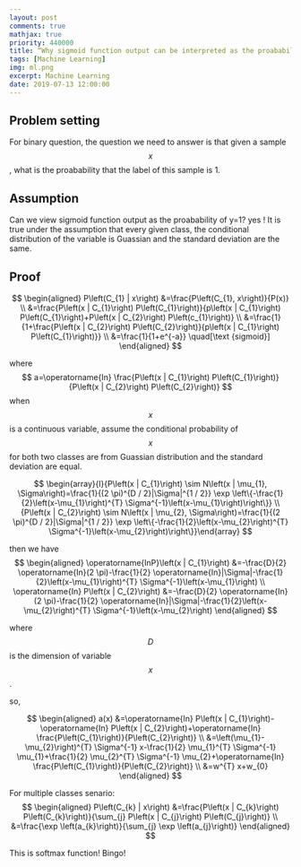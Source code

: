 ```yaml
---
layout: post
comments: true
mathjax: true
priority: 440000
title: “Why sigmoid function output can be interpreted as the proabability of y=1”
tags: [Machine Learning]
img: ml.png
excerpt: Machine Learning
date: 2019-07-13 12:00:00
---
```

## Problem setting
For binary question, the question we need to answer is that given a sample $$x$$, what is the proabability that the label of this sample is 1.


## Assumption
Can we view sigmoid function output as the proabability of y=1? yes ! It is true under the assumption that every given class, the conditional distribution of the variable is Guassian and the standard deviation are the same. 

## Proof

$$
\begin{aligned} P\left(C_{1} | x\right) &=\frac{P\left(C_{1}, x\right)}{P(x)} \\ &=\frac{P\left(x | C_{1}\right) P\left(C_{1}\right)}{p\left(x | C_{1}\right) P\left(C_{1}\right)+P\left(x | C_{2}\right) P\left(c_{1}\right)} \\ &=\frac{1}{1+\frac{P\left(x | C_{2}\right) P\left(C_{2}\right)}{p\left(x | C_{1}\right) P\left(C_{1}\right)}} \\ &=\frac{1}{1+e^{-a}} \quad[\text {sigmoid}] \end{aligned}
$$

where $$
a=\operatorname{In} \frac{P\left(x | C_{1}\right) P\left(C_{1}\right)}{P\left(x | C_{2}\right) P\left(C_{2}\right)}
$$
when $$x$$ is a continuous variable, assume the conditional probability of $$x$$ for both two classes are from Guassian distribution and the standard deviation are equal.

$$
\begin{array}{l}{P\left(x | C_{1}\right) \sim N\left(x | \mu_{1}, \Sigma\right)=\frac{1}{(2 \pi)^{D / 2}|\Sigma|^{1 / 2}} \exp \left\{-\frac{1}{2}\left(x-\mu_{1}\right)^{T} \Sigma^{-1}\left(x-\mu_{1}\right)\right\}} \\ {P\left(x | C_{2}\right) \sim N\left(x | \mu_{2}, \Sigma\right)=\frac{1}{(2 \pi)^{D / 2}|\Sigma|^{1 / 2}} \exp \left\{-\frac{1}{2}\left(x-\mu_{2}\right)^{T} \Sigma^{-1}\left(x-\mu_{2}\right)\right\}}\end{array}
$$

then we have 
$$
\begin{aligned} \operatorname{InP}\left(x | C_{1}\right) &=-\frac{D}{2} \operatorname{In}(2 \pi)-\frac{1}{2} \operatorname{In}|\Sigma|-\frac{1}{2}\left(x-\mu_{1}\right)^{T} \Sigma^{-1}\left(x-\mu_{1}\right) \\ \operatorname{In} P\left(x | C_{2}\right) &=-\frac{D}{2} \operatorname{In}(2 \pi)-\frac{1}{2} \operatorname{In}|\Sigma|-\frac{1}{2}\left(x-\mu_{2}\right)^{T} \Sigma^{-1}\left(x-\mu_{2}\right) \end{aligned}
$$

where $$D$$ is the dimension of variable $$x$$.

so,

$$
\begin{aligned} a(x) &=\operatorname{In} P\left(x | C_{1}\right)-\operatorname{In} P\left(x | C_{2}\right)+\operatorname{In} \frac{P\left(C_{1}\right)}{P\left(C_{2}\right)} \\ &=\left(\mu_{1}-\mu_{2}\right)^{T} \Sigma^{-1} x-\frac{1}{2} \mu_{1}^{T} \Sigma^{-1} \mu_{1}+\frac{1}{2} \mu_{2}^{T} \Sigma^{-1} \mu_{2}+\operatorname{In} \frac{P\left(C_{1}\right)}{P\left(C_{2}\right)} \\ &=w^{T} x+w_{0} \end{aligned}
$$


For multiple classes senario: 
$$
\begin{aligned} P\left(C_{k} | x\right) &=\frac{P\left(x | C_{k}\right) P\left(C_{k}\right)}{\sum_{j} P\left(x | C_{j}\right) P\left(C_{j}\right)} \\ &=\frac{\exp \left(a_{k}\right)}{\sum_{j} \exp \left(a_{j}\right)} \end{aligned}
$$

This is softmax function! Bingo!